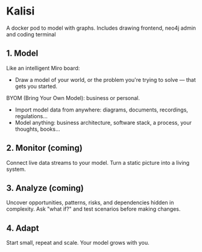 # Kalisi

A docker pod to model with graphs. Includes drawing frontend, neo4j admin and coding terminal

## 1. Model

Like an intelligent Miro board:
- Draw a model of your world, or the problem you're trying to solve — that gets you started.

BYOM (Bring Your Own Model): business or personal.
- Import model data from anywhere: diagrams, documents, recordings, regulations...
- Model anything: business architecture, software stack, a process, your thoughts, books...

## 2. Monitor (coming)

Connect live data streams to your model.
Turn a static picture into a living system.

## 3. Analyze (coming)

Uncover opportunities, patterns, risks, and dependencies hidden in complexity.
Ask "what if?" and test scenarios before making changes.

## 4. Adapt

Start small, repeat and scale. Your model grows with you.